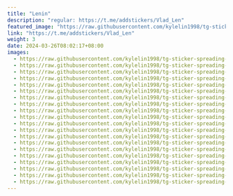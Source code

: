 ```yaml
---
title: "Lenin"
description: "regular: https://t.me/addstickers/Vlad_Len"
featured_image: "https://raw.githubusercontent.com/kylelin1998/tg-sticker-spreading-worldwide-images/main/img/87cd81ff-99dd-4534-b5f4-211415fd1181.jpg"
link: "https://t.me/addstickers/Vlad_Len"
weight: 3
date: 2024-03-26T08:02:17+08:00
images:
  - https://raw.githubusercontent.com/kylelin1998/tg-sticker-spreading-worldwide-images/main/img/87cd81ff-99dd-4534-b5f4-211415fd1181.jpg
  - https://raw.githubusercontent.com/kylelin1998/tg-sticker-spreading-worldwide-images/main/img/096f97cb-736a-4dfc-a2bf-7eaffafe3858.jpg
  - https://raw.githubusercontent.com/kylelin1998/tg-sticker-spreading-worldwide-images/main/img/dea9ca22-985d-43c3-981f-9f2eb0af1930.jpg
  - https://raw.githubusercontent.com/kylelin1998/tg-sticker-spreading-worldwide-images/main/img/ce8b2417-eec1-4c57-9e85-e5d23eb677c6.jpg
  - https://raw.githubusercontent.com/kylelin1998/tg-sticker-spreading-worldwide-images/main/img/70488a30-9867-4149-bb67-97a30efb6a32.jpg
  - https://raw.githubusercontent.com/kylelin1998/tg-sticker-spreading-worldwide-images/main/img/87e4d4b2-56cc-4292-8aaa-c523bb6fff3a.jpg
  - https://raw.githubusercontent.com/kylelin1998/tg-sticker-spreading-worldwide-images/main/img/3aa4199d-d8cd-45f8-8c66-653c0dd2556d.jpg
  - https://raw.githubusercontent.com/kylelin1998/tg-sticker-spreading-worldwide-images/main/img/5e19e81e-99c3-40a7-aecc-ee5fb59d291c.jpg
  - https://raw.githubusercontent.com/kylelin1998/tg-sticker-spreading-worldwide-images/main/img/61065d71-69c3-4ec0-ae2d-511dabfe73b6.jpg
  - https://raw.githubusercontent.com/kylelin1998/tg-sticker-spreading-worldwide-images/main/img/1e5138c5-c1f0-4539-9917-310a3114dd23.jpg
  - https://raw.githubusercontent.com/kylelin1998/tg-sticker-spreading-worldwide-images/main/img/23ec077d-6541-4f84-b23f-abc8a4f21eb4.jpg
  - https://raw.githubusercontent.com/kylelin1998/tg-sticker-spreading-worldwide-images/main/img/3200511f-e8b5-46df-a484-88c445620f32.jpg
  - https://raw.githubusercontent.com/kylelin1998/tg-sticker-spreading-worldwide-images/main/img/299496b3-801a-4a01-9b5a-1c8dcc79366b.jpg
  - https://raw.githubusercontent.com/kylelin1998/tg-sticker-spreading-worldwide-images/main/img/5192c4ec-0aa8-4064-9c07-82c23cf28a82.jpg
  - https://raw.githubusercontent.com/kylelin1998/tg-sticker-spreading-worldwide-images/main/img/515c207e-079c-4a0e-b077-9f14a2d34b9e.jpg
  - https://raw.githubusercontent.com/kylelin1998/tg-sticker-spreading-worldwide-images/main/img/cfbcba95-2b8f-4088-b0ee-7158417e5cf6.jpg
  - https://raw.githubusercontent.com/kylelin1998/tg-sticker-spreading-worldwide-images/main/img/05bb8959-cfb3-487a-8ebf-9395d1df7cc9.jpg
  - https://raw.githubusercontent.com/kylelin1998/tg-sticker-spreading-worldwide-images/main/img/719886d3-28de-4185-a41d-1657b4acd255.jpg
  - https://raw.githubusercontent.com/kylelin1998/tg-sticker-spreading-worldwide-images/main/img/5ef0cb8e-cde3-4f96-b7dc-1f69f4f09176.jpg
  - https://raw.githubusercontent.com/kylelin1998/tg-sticker-spreading-worldwide-images/main/img/88aa8349-fc86-4dd3-9587-87321318256e.jpg
---
```

